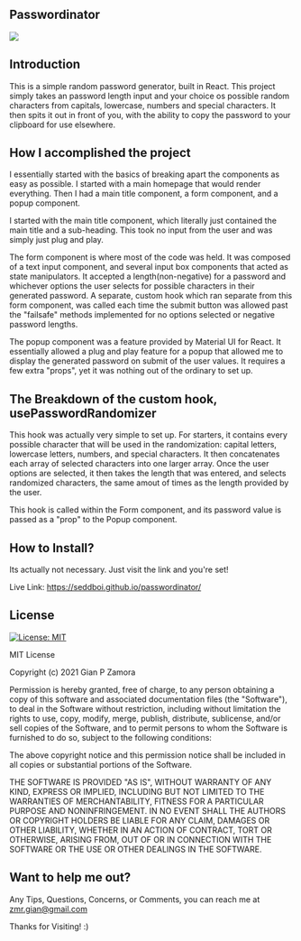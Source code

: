 ## Passwordinator

![](https://github.com/seddboi/passwordinator/blob/main/client/gif/Password%20Generator.gif)

## Introduction

This is a simple random password generator, built in React. This project simply takes an password length input and your choice os possible random characters from capitals, lowercase, numbers and special characters. It then spits it out in front of you, with the ability to copy the password to your clipboard for use elsewhere.

## How I accomplished the project

I essentially started with the basics of breaking apart the components as easy as possible. I started with a main homepage that would render everything. Then I had a main title component, a form component, and a popup component.

I started with the main title component, which literally just contained the main title and a sub-heading. This took no input from the user and was simply just plug and play.

The form component is where most of the code was held. It was composed of a text input component, and several input box components that acted as state manipulators. It accepted a length(non-negative) for a password and whichever options the user selects for possible characters in their generated password. A separate, custom hook which ran separate from this form component, was called each time the submit button was allowed past the "failsafe" methods implemented for no options selected or negative password lengths.

The popup component was a feature provided by Material UI for React. It essentially allowed a plug and play feature for a popup that allowed me to display the generated password on submit of the user values. It requires a few extra "props", yet it was nothing out of the ordinary to set up.

## The Breakdown of the custom hook, usePasswordRandomizer

This hook was actually very simple to set up. For starters, it contains every possible character that will be used in the randomization: capital letters, lowercase letters, numbers, and special characters. It then concatenates each array of selected characters into one larger array. Once the user options are selected, it then takes the length that was entered, and selects randomized characters, the same amout of times as the length provided by the user.

This hook is called within the Form component, and its password value is passed as a "prop" to the Popup component.

## How to Install?

Its actually not necessary. Just visit the link and you're set!

Live Link: https://seddboi.github.io/passwordinator/

## License

[![License: MIT](https://img.shields.io/badge/License-MIT-yellow.svg)](https://opensource.org/licenses/MIT)

MIT License

Copyright (c) 2021 Gian P Zamora

Permission is hereby granted, free of charge, to any person obtaining a copy
of this software and associated documentation files (the "Software"), to deal
in the Software without restriction, including without limitation the rights
to use, copy, modify, merge, publish, distribute, sublicense, and/or sell
copies of the Software, and to permit persons to whom the Software is
furnished to do so, subject to the following conditions:

The above copyright notice and this permission notice shall be included in all
copies or substantial portions of the Software.

THE SOFTWARE IS PROVIDED "AS IS", WITHOUT WARRANTY OF ANY KIND, EXPRESS OR
IMPLIED, INCLUDING BUT NOT LIMITED TO THE WARRANTIES OF MERCHANTABILITY,
FITNESS FOR A PARTICULAR PURPOSE AND NONINFRINGEMENT. IN NO EVENT SHALL THE
AUTHORS OR COPYRIGHT HOLDERS BE LIABLE FOR ANY CLAIM, DAMAGES OR OTHER
LIABILITY, WHETHER IN AN ACTION OF CONTRACT, TORT OR OTHERWISE, ARISING FROM,
OUT OF OR IN CONNECTION WITH THE SOFTWARE OR THE USE OR OTHER DEALINGS IN THE
SOFTWARE.

## Want to help me out?

Any Tips, Questions, Concerns, or Comments, you can reach me at zmr.gian@gmail.com

Thanks for Visiting! :)
